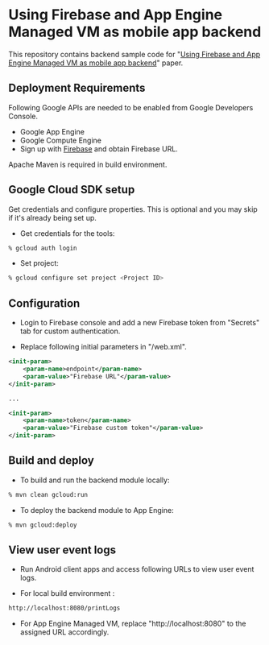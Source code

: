 # Using Firebase and App Engine Managed VM as mobile app backend

This repository contains backend sample code for "[Using Firebase and App Engine Managed VM as mobile app backend](https://cloud.google.com/solutions/mobile/mobile-app-backend-on-cloud-platform#firebase-managed-vms)" paper.

## Deployment Requirements
Following Google APIs are needed to be enabled from Google Developers Console.
* Google App Engine
* Google Compute Engine
* Sign up with [Firebase](https://www.firebase.com/) and obtain Firebase URL.

Apache Maven is required in build environment. 


## Google Cloud SDK setup
Get credentials and configure properties. This is optional and you may skip if it's already being set up.

- Get credentials for the tools:
```bash
% gcloud auth login
```

- Set project:
```bash
% gcloud configure set project <Project ID>
```


## Configuration
- Login to Firebase console and add a new Firebase token from "Secrets" tab for custom authentication.

- Replace following initial parameters in "<WEB-INF>/web.xml". 

```xml
<init-param>
	<param-name>endpoint</param-name>
	<param-value>"Firebase URL"</param-value>
</init-param>

...

<init-param>
	<param-name>token</param-name>
	<param-value>"Firebase custom token"</param-value>
</init-param>
```


## Build and deploy
- To build and run the backend module locally:
```bash
% mvn clean gcloud:run
```

- To deploy the backend module to App Engine:
```bash
% mvn gcloud:deploy
```


## View user event logs
- Run Android client apps and access following URLs to view user event logs.

- For local build environment :
```bash
http://localhost:8080/printLogs
```
 
- For App Engine Managed VM, replace "http://localhost:8080" to the assigned URL accordingly.


